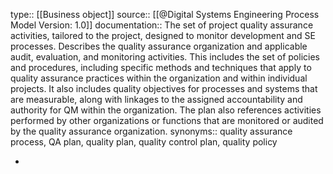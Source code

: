 type:: [[Business object]]
source:: [[@Digital Systems Engineering Process Model Version: 1.0]]
documentation:: The set of project quality assurance activities, tailored to the project, designed to monitor development and SE processes. Describes the quality assurance organization and applicable audit, evaluation, and monitoring activities. This includes the set of policies and procedures, including specific methods and techniques that apply to quality assurance practices within the organization and within individual projects. It also includes quality objectives for processes and systems that are measurable, along with linkages to the assigned accountability and authority for QM within the organization. The plan also references activities performed by other organizations or functions that are monitored or audited by the quality assurance organization. 
synonyms:: quality assurance process, QA plan, quality plan, quality control plan, quality policy

-